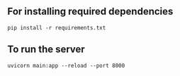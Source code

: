 ## For installing required dependencies
`pip install -r requirements.txt`

## To run the server
`uvicorn main:app --reload --port 8000`